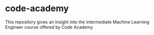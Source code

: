 # code-academy

This repository gives an insight into the intermediate Machine Learning Engineer course offered by Code Academy

